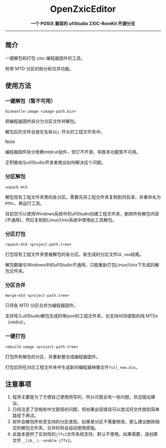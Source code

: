 <div align="center">

<h1 align="center">OpenZxicEditor</h1>

**一个 POSIX 兼容的 ufiStudio ZXIC-RomKit 开源分支**

</div>

---

## 简介

一键解包和打包 zxic 编程器固件的工具。

附带 MTD 分区的拆分和合并功能。

## 使用方法

### 一键解包（暂不可用）
```shell
dismantle-image <image-path.bin>
```
把编程器固件拆分为分区文件并解包。

解包后的文件会放在名称以`z.`开头的工程文件夹中。

> [!NOTE]
> 编程器固件拆分依赖mtdcut组件，但它不开源，导致本功能暂不可用。
> 
> 正积极地与ufiStudio开发者商议如何解决这个问题。

### 分区解包
```shell
unpack-mtd
```
解包现有工程文件夹里的各分区。需要先将工程文件夹复制到同目录，并重命名为`MTDs`，再运行工具。

目前您可以使用Windows系统中的ufiStudio创建工程文件夹，删除所有解包内容(不通用)，然后复制到Linux/Unix系统中使用此工具解包。

### 分区打包
```shell
repack-mtd <project-path.tree>
```
打包现有工程文件夹里被解包的各分区。新生成的分区文件以`_new`结尾。

解包数据与Windows中的ufiStudio不通用，只能重新打包Linux/Unix下生成的解包文件夹。

### 分区合并
```shell
merge-mtd <project-path.tree>
```
只将各 MTD 分区合并为编程器固件。

支持导入ufiStudio解包生成的带json的工程文件夹，也支持ADB提取的纯 MTDs（mtd`%d`）。

### 一键打包
```shell
rebuild-image <project-path.tree>
```
打包所有解包的分区，并重新整合成编程器固件。

打包后将在对应工程文件夹中生成新的编程器映像文件`full_new.bin`。

## 注意事项

1. 程序主要是为了方便自己使用而写的，所以可能会有一些问题，欢迎提出建议。
2. 已经注意了空格和中文路径的问题，但如果出现错误可以尝试将文件放到简单路径下再试。
3. 软件会解包所有受支持的分区类型。如果某分区不需要修改，那么建议删除相应的解包文件夹，合并时将会自动使用原版。
4. 此版本提供了实验性的`jffs2`文件系统支持，默认不使用。如果需要，请创建文件`__lib__\--enable-jffs2`。
